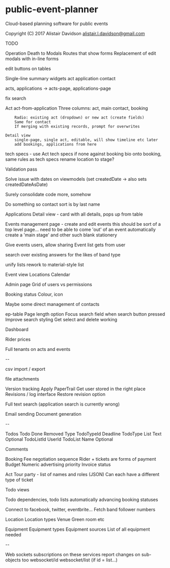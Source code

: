 # public-event-planner

Cloud-based planning software for public events

Copyright (C) 2017 Alistair Davidson <alistair.l.davidson@gmail.com>

TODO

Operation Death to Modals
    Routes that show forms
    Replacement of edit modals with in-line forms


edit buttons on tables

Single-line summary widgets
    act
    application
    contact

acts, applications -> acts-page, applications-page

fix search

Act
    act-from-application
        Three columns: act, main contact, booking

        Radio: existing act (dropdown) or new act (create fields)
        Same for contact
        If merging with existing records, prompt for overwrites

    Detail view     
        single-page, single act, editable, will show timeline etc later
        add bookings, applications from here

tech specs - use Act tech specs if none against booking
bio onto booking, same rules as tech specs
rename location to stage?

Validation pass

Solve issue with dates on viewmodels (set createdDate -> also sets createdDateAsDate) 

Surely consolidate code more, somehow

Do something so contact sort is by last name

Applications
    Detail view - card with all details, pops up from table 

Events management page - create and edit events
    this should be sort of a top level page... need to be able to come 'out' of an event
    automatically create a 'main stage' and other such blank stationery

Give events users, allow sharing
Event list gets from user

search over existing answers for the likes of band type

unify lists
rework to material-style list

Event view
    Locations
    Calendar

Admin page
    Grid of users vs permissions

Booking status
    Colour, icon

Maybe some direct management of contacts

ep-table
    Page length option
    Focus search field when search button pressed
    Improve search styling
    Get select and delete working

Dashboard

Rider prices

Full tenants on acts and events

--

csv import / export

file attachments

Version tracking
    Apply PaperTrail
        Get user stored in the right place
        Revisions / log interface
        Restore revision option

Full text search (application search is currently wrong)

Email sending
Document generation

--

Todos
    Todo
        Done
        Removed
        Type
        TodoTypeId
        Deadline
    TodoType
        List
        Text
        Optional
        TodoListId
        UserId
    TodoList
        Name
        Optional

Comments

Booking
    Fee negotiation sequence
        Rider + tickets are forms of payment
    Budget
    Numeric advertising priority
    Invoice status

Act
    Tour party - list of names and roles (JSON)
    Can each have a different type of ticket

Todo views

Todo dependencies, todo lists automatically advancing booking statuses

Connect to facebook, twitter, eventbrite...
    Fetch band follower numbers


Location
    Location types
        Venue
        Green room
        etc

Equipment
    Equipment types
    Equipment sources
    List of all equipment needed



--

Web sockets subscriptions on these services report changes on sub-objects too
    websocket/id
    websocket/list (if id = list...)
